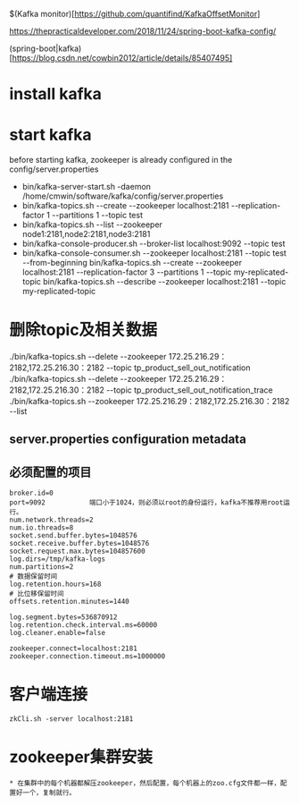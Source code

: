 $(Kafka monitor)[https://github.com/quantifind/KafkaOffsetMonitor]

https://thepracticaldeveloper.com/2018/11/24/spring-boot-kafka-config/

(spring-boot|kafka)[https://blog.csdn.net/cowbin2012/article/details/85407495]

# install kafka
# start kafka
before starting kafka, zookeeper is already configured in the config/server.properties
* bin/kafka-server-start.sh  -daemon /home/cmwin/software/kafka/config/server.properties
* bin/kafka-topics.sh --create --zookeeper localhost:2181 --replication-factor 1 --partitions 1 --topic test
* bin/kafka-topics.sh --list --zookeeper node1:2181,node2:2181,node3:2181
* bin/kafka-console-producer.sh --broker-list localhost:9092 --topic test
* bin/kafka-console-consumer.sh --zookeeper localhost:2181 --topic test --from-beginning
 bin/kafka-topics.sh --create --zookeeper localhost:2181 --replication-factor 3 --partitions 1 --topic my-replicated-topic
 bin/kafka-topics.sh --describe --zookeeper localhost:2181 --topic my-replicated-topic

 # 删除topic及相关数据
./bin/kafka-topics.sh  --delete --zookeeper 172.25.216.29：2182,172.25.216.30：2182 --topic tp_product_sell_out_notification
./bin/kafka-topics.sh  --delete --zookeeper 172.25.216.29：2182,172.25.216.30：2182 --topic tp_product_sell_out_notification_trace
./bin/kafka-topics.sh --zookeeper 172.25.216.29：2182,172.25.216.30：2182 --list 





## server.properties configuration metadata

## 必须配置的项目
```
broker.id=0
port=9092           端口小于1024，则必须以root的身份运行，kafka不推荐用root运行。
num.network.threads=2  
num.io.threads=8  
socket.send.buffer.bytes=1048576  
socket.receive.buffer.bytes=1048576  
socket.request.max.bytes=104857600  
log.dirs=/tmp/kafka-logs  
num.partitions=2  
# 数据保留时间
log.retention.hours=168
# 比位移保留时间
offsets.retention.minutes=1440

log.segment.bytes=536870912  
log.retention.check.interval.ms=60000  
log.cleaner.enable=false  
  
zookeeper.connect=localhost:2181  
zookeeper.connection.timeout.ms=1000000
```

# 客户端连接
```
zkCli.sh -server localhost:2181

```

# zookeeper集群安装
```
* 在集群中的每个机器都解压zookeeper，然后配置，每个机器上的zoo.cfg文件都一样，配置好一个，复制就行。

```




